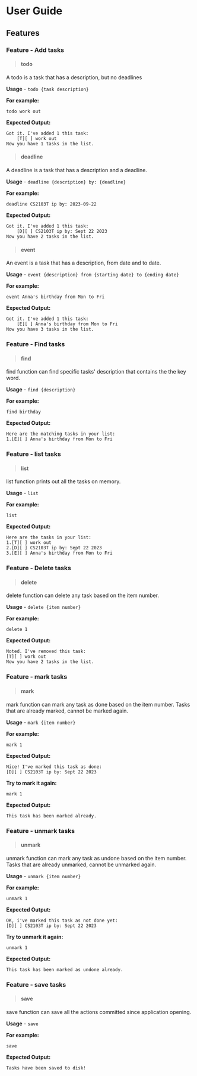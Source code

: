 # User Guide

## Features

### Feature - Add tasks
> #### todo 
A todo is a task that has a description, but no deadlines

**Usage** - `todo {task description}`

**For example:**

`todo work out`

**Expected Output:**

```
Got it. I've added 1 this task:
    [T][ ] work out
Now you have 1 tasks in the list.
```

>#### deadline

A deadline is a task that has a description and a deadline.

**Usage** - `deadline {description} by: {deadline}`

**For example:**

`deadline CS2103T ip by: 2023-09-22`

**Expected Output:**

```
Got it. I've added 1 this task:
    [D][ ] CS2103T ip by: Sept 22 2023
Now you have 2 tasks in the list.
```

>#### event

An event is a task that has a description, from date and to date.

**Usage** - `event {description} from {starting date} to {ending date}`

**For example:**

`event Anna's birthday from Mon to Fri`

**Expected Output:**

```
Got it. I've added 1 this task:
    [E][ ] Anna's birthday from Mon to Fri
Now you have 3 tasks in the list.
```

### Feature - Find tasks
>#### find

find function can find specific tasks' description that contains the the key word.

**Usage** - `find {description}`

**For example:**

`find birthday`

**Expected Output:**

```
Here are the matching tasks in your list:  
1.[E][ ] Anna's birthday from Mon to Fri
```
### Feature - list tasks
>#### list

list function prints out all the tasks on memory.

**Usage** - `list`

**For example:**

`list`

**Expected Output:**

```.
Here are the tasks in your list:
1.[T][ ] work out
2.[D][ ] CS2103T ip by: Sept 22 2023
3.[E][ ] Anna's birthday from Mon to Fri
```
### Feature - Delete tasks
>#### delete

delete function can delete any task based on the item number.

**Usage** - `delete {item number}`

**For example:**

`delete 1`

**Expected Output:**

```
Noted. I've removed this task:
[T][ ] work out
Now you have 2 tasks in the list.
```

### Feature - mark tasks
>#### mark

mark function can mark any task as done based on the item number.
Tasks that are already marked, cannot be marked again.  

**Usage** - `mark {item number}`

**For example:**

`mark 1`

**Expected Output:**

```
Nice! I've marked this task as done:
[D][ ] CS2103T ip by: Sept 22 2023
```

**Try to mark it again:**

`mark 1`

**Expected Output:**

```
This task has been marked already.
```


### Feature - unmark tasks
>#### unmark

unmark function can mark any task as undone based on the item number.
Tasks that are already unmarked, cannot be unmarked again.

**Usage** - `unmark {item number}`

**For example:**

`unmark 1`

**Expected Output:**

```
OK, i've marked this task as not done yet:  
[D][ ] CS2103T ip by: Sept 22 2023
```

**Try to unmark it again:**

`unmark 1`

**Expected Output:**

```
This task has been marked as undone already.
```


### Feature - save tasks
>#### save

save function can save all the actions committed since application opening.

**Usage** - `save`

**For example:**

`save`

**Expected Output:**

```
Tasks have been saved to disk!
```